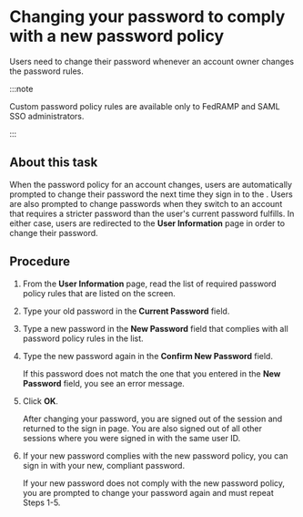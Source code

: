 # Changing your password to comply with a new password policy

<head>
  <meta name="guidename" content="Platform"/>
  <meta name="context" content="GUID-f6dec8ce-9220-496e-b792-6f6cd89c8342"/>
</head>

Users need to change their password whenever an account owner changes the password rules.

:::note

Custom password policy rules are available only to FedRAMP and SAML SSO administrators.

:::

## About this task

When the password policy for an account changes, users are automatically prompted to change their password the next time they sign in to the . Users are also prompted to change passwords when they switch to an account that requires a stricter password than the user's current password fulfills. In either case, users are redirected to the **User Information** page in order to change their password.

## Procedure

1. From the **User Information** page, read the list of required password policy rules that are listed on the screen.

2. Type your old password in the **Current Password** field.

3. Type a new password in the **New Password** field that complies with all password policy rules in the list.

4. Type the new password again in the **Confirm New Password** field.

    If this password does not match the one that you entered in the **New Password** field, you see an error message.

5. Click **OK**.

    After changing your password, you are signed out of the session and returned to the sign in page. You are also signed out of all other sessions where you were signed in with the same user ID.

6. If your new password complies with the new password policy, you can sign in with your new, compliant password.

    If your new password does not comply with the new password policy, you are prompted to change your password again and must repeat Steps 1-5.
